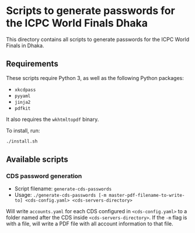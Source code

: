# Scripts to generate passwords for the ICPC World Finals Dhaka

This directory contains all scripts to generate passwords for the ICPC World Finals in Dhaka.

## Requirements

These scripts require Python 3, as well as the following Python packages:

* `xkcdpass`
* `pyyaml`
* `jinja2`
* `pdfkit`

It also requires the `wkhtmltopdf` binary.

To install, run:

```bash
./install.sh
```

## Available scripts

### CDS password generation

* Script filename: `generate-cds-passwords`
* Usage: `./generate-cds-passwords [-m master-pdf-filename-to-write-to] <cds-config.yaml> <cds-servers-directory>`

Will write `accounts.yaml` for each CDS configured in `<cds-config.yaml>` to a folder named after the CDS inside `<cds-servers-directory>`.
If the `-m` flag is with a file, will write a PDF file with all account information to that file.
